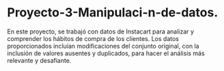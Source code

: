 # Proyecto-3-Manipulaci-n-de-datos.
En este proyecto, se trabajó con datos de Instacart para analizar y comprender los hábitos de compra de los clientes. Los datos proporcionados incluían modificaciones del conjunto original, con la inclusión de valores ausentes y duplicados, para hacer el análisis más relevante y desafiante. 
